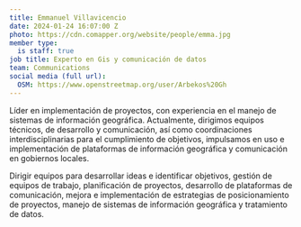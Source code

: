 ```yaml
---
title: Emmanuel Villavicencio
date: 2024-01-24 16:07:00 Z
photo: https://cdn.comapper.org/website/people/emma.jpg
member type:
  is staff: true
job title: Experto en Gis y comunicación de datos
team: Communications
social media (full url):
  OSM: https://www.openstreetmap.org/user/Arbekos%20Gh
---
```


Líder en implementación de proyectos, con experiencia en el manejo de sistemas de información geográfica. Actualmente, dirigimos equipos técnicos, de desarrollo y comunicación, así como coordinaciones interdisciplinarias para el cumplimiento de objetivos, impulsamos en uso e implementación de plataformas de información geográfica y comunicación en gobiernos locales. 

Dirigir equipos para desarrollar ideas e identificar objetivos, gestión de equipos de trabajo, planificación de proyectos, desarrollo de plataformas de comunicación, mejora e implementación de estrategias de posicionamiento de proyectos, manejo de sistemas de información geográfica y tratamiento de datos. 
